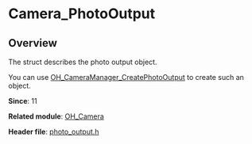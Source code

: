 # Camera_PhotoOutput
<!--Kit: Camera Kit-->
<!--Subsystem: Multimedia-->
<!--Owner: @qano-->
<!--Designer: @leo_ysl-->
<!--Tester: @xchaosioda-->
<!--Adviser: @zengyawen-->

## Overview

The struct describes the photo output object.

You can use [OH_CameraManager_CreatePhotoOutput](capi-camera-manager-h.md#oh_cameramanager_createphotooutput) to create such an object.

**Since**: 11

**Related module**: [OH_Camera](capi-oh-camera.md)

**Header file**: [photo_output.h](capi-photo-output-h.md)
